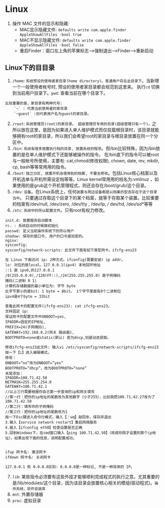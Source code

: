 # Linux

1. 操作 MAC 文件的显示和隐藏:
    * MAC显示隐藏文件: `defaults write com.apple.finder AppleShowAllFiles -bool true`
    * MAC不显示隐藏文件: `defaults write com.apple.finder AppleShowAllFiles -bool false`
    * 重启Finder：窗口左上角的苹果标志-->强制退出-->Finder-->重新启动





## Linux下的⽬目录

1. `/home`: `系统预设的使用者家目录(home directory)。普通用户存在此目录下`。当新增一个一般使用者帐号时, 预设的使用者家目录都会规范到这里来。 执行`cd` 切换到当前用户目录下。`pwd`: 查看当前在哪个目录下。
```
比较重要的是，家目录有两种代号: 
    `~` : 代表当前使用者的家目录
    `~guest` :则代表用户名为guest的家目录。
```
2. `/root`: `系统管理员(root)的家目录。 超级管理员专用的目录(超级管理只有一个)。`之所以放在这里，是因为如果进入单人维护模式而仅挂载根目录时，该目录就能够拥有root的家目录，所以我们会希望root的家目录与根目录放置在同一个分区中。
3. `/bin`: `系统有很多放置执行档的⽬录, 放置系统的程序`。但/bin⽐较特殊，因为/bin放置的是在单人维护模式下还能够被操作的指令。
在/bin底下的指令可以被root与一般帐号所使用，主要有: cat,chmod(修改权限), chown, date, mv, mkdir, cp, bash等等常⽤用的指令。
4. `/boot`: `独立分区, 放置开机会使⽤到的档案, 不要去修改`。包括Linux核心档案以及开机选单与开机所需设定档等等。Linux kernel常⽤用的档名为:vmlinuz ，如果使⽤的是grub这个开机管理程式，则还会存在/boot/grub/这个⽬录。
5. `/dev`: `设备`。在Linux系统上，任何`装置与周边设备都是以档案的型态存在于这个⽬录当中`。 只要通过存取这个目录下的某个档案，就等于存取某个装置。比较重要的档案有/dev/null, /dev/zero, /dev/tty , /dev/lp, / dev/hd, /dev/sd*等等
6. `/etc`: `系统中的所以配置文件`。只有root有权力修改。
```
init.d: 放置服务启动脚本
rc. : 系统启动的时候做初始化
passwd: 定义当前操作系统下的所以用户
shadow: 保存的是口令, 用户的口令是加密的。
nginx: 
sysconfig:
sysconfig/network-scripts: 此文件下面有如下类型网卡。ifcfg-ens23

在 Linux 下面访问 ip: 2种方式。ifconfig(需要安装) ip addr。
lo: 对应的是local。127.0.0.1(ipv4) 本地回环地址
::1 是 ipv6,的127.0.0.1
/8(255.0.0.0),/128(FF::),/24(255.255.255.0) 是子网掩码
掩码(二进制 0 1)
计算机存储数据的最小单位为: 字节 byte
比字节更小的是bit: 1 byte = 8bit。 1个字节里面有8个二进制位
ipv4是4个byte = 32bit

查看此网卡的配置文件(ifcfg-ens23): cat ifcfg-ens23。
怎样固定 ip: 
保证网卡的配置文件中ONBOOT=yes, 
IPADDR=固定的IP地址, 
PREFIX=24(子网掩码), 
GATEWAY=192.168.8.2(网关 路由器), 
BOOTPROTO=none或static(默认) 若为dncp,则是动态获取。

修改ifcfg-ens23此文件: 输入vi /etc/sysconfig/network-scripts/ifcfg-ens23
按一下【i】进入编辑模式。
修改：
ONBOOT=“no”改为ONBOOT=”yes“
BOOTPROTO=”dhcp”，改为BOOTPROTO=“none”
末尾添加：
IPADDR=100.71.42.50
NETMASK=255.255.254.0
GATEWAY=100.71.42.1
//以上三行需要根据你自己第一步查询的ip和网关填写
//第一行：把你的ip地址的尾数改为其他数字（小于255），比如我把100.71.42.27改为了100.71.42.50
//第二行：填写你的子网掩码
//第三行：把你的ip地址的尾数改为1
按一下Esc键进入命令行模式，输入【：wq】敲回车，保存并退出
3.输入【service network restart】重启网络服务
4.输入【ifconfig eth0】检查设置是否正确
5.回到Windows下，在cmd窗口输入【ping 100.71.42.50】（改成你刚才设置的那个ip地址），如果出现下面的信息，说明配置成功。


ifup 网卡名: 激活网卡
ifdown 网卡名: 关闭网卡

127.0.0.1 和 0.0.0.0区别: 0.0.0.0是一种标记, 不是一种具体的 IP。
```
7. `lib`: 某些指令必须要有这些外挂才能够顺利完成程式的执⾏之意。尤其重要的是/lib/modules/这个目录，因为该⽬录会放置核心相关的模组(驱动程式)。`操作系统，软件安装库`
8. `mnt`: 外置存储器 
9. `proc`: 虚拟目录







